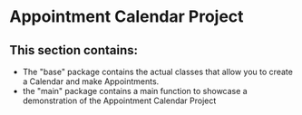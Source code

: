 # Appointment Calendar Project

## This section contains:
 * The "base" package contains the actual classes that allow you to create a Calendar and make Appointments. 
 * the "main" package contains a main function to showcase a demonstration of the Appointment Calendar Project